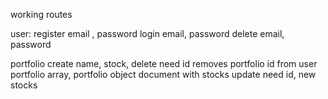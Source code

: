 working routes 


user:
    register
        email , password
    login
        email, password
    delete 
        email, password

portfolio
    create
        name, stock,
    delete
        need
             id 
        removes
             portfolio id from user portfolio array,
             portfolio object document with stocks
    update
        need 
            id, new stocks          




